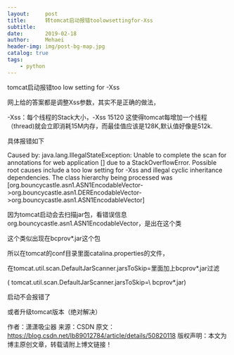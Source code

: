 ```yaml
---
layout:     post
title:      转tomcat启动报错toolowsettingfor-Xss
subtitle:   
date:       2019-02-18
author:     Mehaei
header-img: img/post-bg-map.jpg
catalog: true
tags:
    - python
---
```

tomcat启动报错too low setting for -Xss

网上给的答案都是调整Xss参数，其实不是正确的做法，

-Xss：每个线程的Stack大小，-Xss 15120 这使得tomcat每增加一个线程（thread)就会立即消耗15M内存，而最佳值应该是128K,默认值好像是512k. 

具体报错如下

Caused by: java.lang.IllegalStateException: Unable to complete the scan for annotations for web application [] due to a StackOverflowError. Possible root causes include a too low setting for -Xss and illegal cyclic inheritance dependencies. The class hierarchy being processed was [org.bouncycastle.asn1.ASN1EncodableVector->org.bouncycastle.asn1.DEREncodableVector->org.bouncycastle.asn1.ASN1EncodableVector]

因为tomcat启动会去扫描jar包，看错误信息org.bouncycastle.asn1.ASN1EncodableVector，是出在这个类

这个类似出现在bcprov*.jar这个包

所以在tomcat的conf目录里面catalina.properties的文件，

在tomcat.util.scan.DefaultJarScanner.jarsToSkip=里面加上bcprov*.jar过滤

( tomcat.util.scan.DefaultJarScanner.jarsToSkip=\ bcprov*.jar)

启动不会报错了

或者升级tomcat版本（绝对解决）

作者：潇潇吸尘器 来源：CSDN 原文：https://blog.csdn.net/lb89012784/article/details/50820118 版权声明：本文为博主原创文章，转载请附上博文链接！
